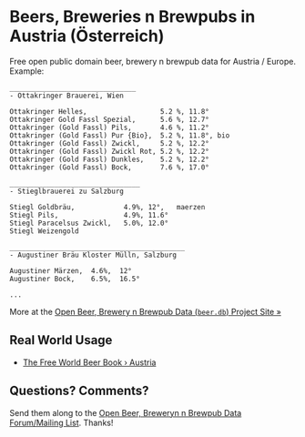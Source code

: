 # Beers, Breweries n Brewpubs in Austria (Österreich)


Free open public domain beer, brewery n brewpub data for Austria / Europe. Example:

~~~
_______________________________
- Ottakringer Brauerei, Wien

Ottakringer Helles,                  5.2 %, 11.8°
Ottakringer Gold Fassl Spezial,      5.6 %, 12.7°
Ottakringer (Gold Fassl) Pils,       4.6 %, 11.2°
Ottakringer (Gold Fassl) Pur {Bio},  5.2 %, 11.8°, bio
Ottakringer (Gold Fassl) Zwickl,     5.2 %, 12.2°
Ottakringer (Gold Fassl) Zwickl Rot, 5.2 %, 12.2°
Ottakringer (Gold Fassl) Dunkles,    5.2 %, 12.2°
Ottakringer (Gold Fassl) Bock,       7.6 %, 17.0°

________________________________
- Stieglbrauerei zu Salzburg

Stiegl Goldbräu,            4.9%, 12°,   maerzen
Stiegl Pils,                4.9%, 11.6°
Stiegl Paracelsus Zwickl,   5.0%, 12.0°
Stiegl Weizengold

___________________________________________
- Augustiner Bräu Kloster Mülln, Salzburg

Augustiner Märzen,  4.6%,  12°
Augustiner Bock,    6.5%,  16.5°

...
~~~

More at the [Open Beer, Brewery n Brewpub Data (`beer.db`) Project Site »](http://openbeer.github.io)



## Real World Usage

- [The Free World Beer Book › Austria](http://openbeer.github.io/book/at.html)


## Questions? Comments?

Send them along to the
[Open Beer, Breweryn n Brewpub Data Forum/Mailing List](http://groups.google.com/group/beerdb).
Thanks!
